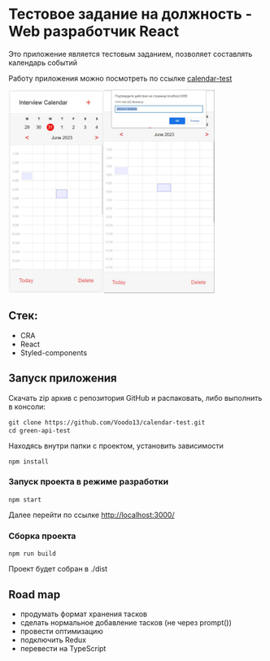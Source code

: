 # Тестовое задание на должность - Web разработчик React

Это приложение является тестовым заданием, позволяет составлять календарь событий

Работу приложения можно посмотреть по ссылке [calendar-test](https://voodo13.github.io/calendar-test-dist/)

<img src="screen.jpg" alt="drawing" height="400" align="left"/>
<img src="screen-2.jpg" alt="drawing" height="400"/>

## Стек:
- CRA
- React
- Styled-components


## Запуск приложения
Скачать zip архив с репозитория GitHub и распаковать, либо выполнить в консоли:
```
git clone https://github.com/Voodo13/calendar-test.git
cd green-api-test
```
Находясь внутри папки с проектом, установить зависимости
```
npm install
```

### Запуск проекта в режиме разработки
```
npm start
```
Далее перейти по ссылке [http://localhost:3000/](http://localhost:3000/)

### Сборка проекта
```
npm run build
```
Проект будет собран в ./dist



## Road map
- продумать формат хранения тасков
- сделать нормальное добавление тасков (не через prompt())
- провести оптимизацию
- подключить Redux
- перевести на TypeScript

